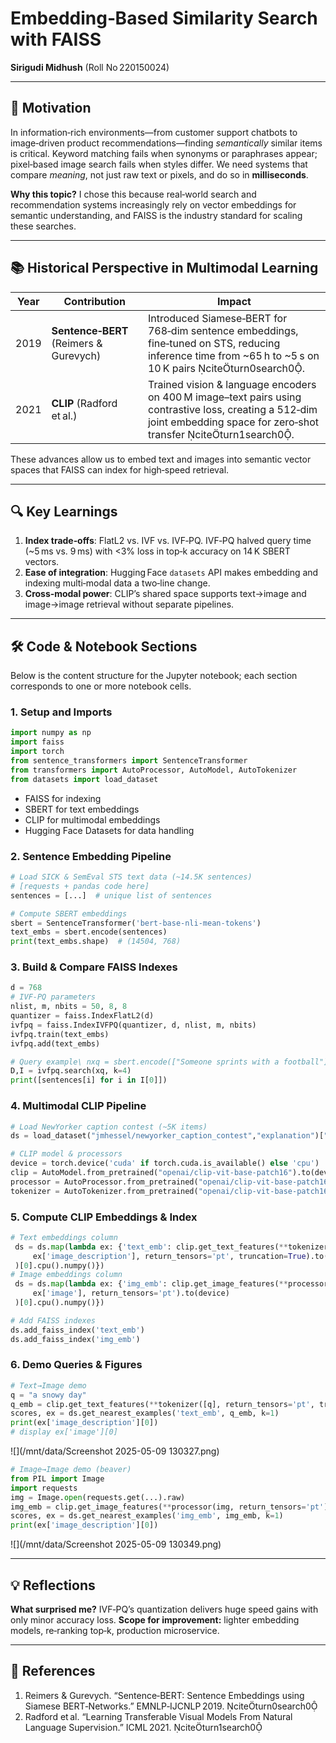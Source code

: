 # Embedding‑Based Similarity Search with FAISS

**Sirigudi Midhush** (Roll No 220150024)

---

## 🎯 Motivation

In information‑rich environments—from customer support chatbots to image‑driven product recommendations—finding *semantically* similar items is critical. Keyword matching fails when synonyms or paraphrases appear; pixel‑based image search fails when styles differ. We need systems that compare *meaning*, not just raw text or pixels, and do so in **milliseconds**.

**Why this topic?** I chose this because real‑world search and recommendation systems increasingly rely on vector embeddings for semantic understanding, and FAISS is the industry standard for scaling these searches.

---

## 📚 Historical Perspective in Multimodal Learning

| Year | Contribution                           | Impact                                                                                                                                                                    |
| ---- | -------------------------------------- | ------------------------------------------------------------------------------------------------------------------------------------------------------------------------- |
| 2019 | **Sentence‑BERT** (Reimers & Gurevych) | Introduced Siamese‑BERT for 768‑dim sentence embeddings, fine‑tuned on STS, reducing inference time from \~65 h to \~5 s on 10 K pairs citeturn0search0.               |
| 2021 | **CLIP** (Radford et al.)              | Trained vision & language encoders on 400 M image–text pairs using contrastive loss, creating a 512‑dim joint embedding space for zero‑shot transfer citeturn1search0. |

These advances allow us to embed text and images into semantic vector spaces that FAISS can index for high‑speed retrieval.

---

## 🔍 Key Learnings

1. **Index trade‑offs**: FlatL2 vs. IVF vs. IVF‑PQ. IVF‑PQ halved query time (\~5 ms vs. 9 ms) with <3% loss in top‑k accuracy on 14 K SBERT vectors.
2. **Ease of integration**: Hugging Face `datasets` API makes embedding and indexing multi‑modal data a two‑line change.
3. **Cross‑modal power**: CLIP’s shared space supports text→image and image→image retrieval without separate pipelines.

---

## 🛠 Code & Notebook Sections

Below is the content structure for the Jupyter notebook; each section corresponds to one or more notebook cells.

### 1. Setup and Imports

```python
import numpy as np
import faiss
import torch
from sentence_transformers import SentenceTransformer
from transformers import AutoProcessor, AutoModel, AutoTokenizer
from datasets import load_dataset
```

* FAISS for indexing
* SBERT for text embeddings
* CLIP for multimodal embeddings
* Hugging Face Datasets for data handling

### 2. Sentence Embedding Pipeline

```python
# Load SICK & SemEval STS text data (~14.5K sentences)
# [requests + pandas code here]
sentences = [...]  # unique list of sentences

# Compute SBERT embeddings
sbert = SentenceTransformer('bert-base-nli-mean-tokens')
text_embs = sbert.encode(sentences)
print(text_embs.shape)  # (14504, 768)
```

### 3. Build & Compare FAISS Indexes

```python
d = 768
# IVF-PQ parameters
nlist, m, nbits = 50, 8, 8
quantizer = faiss.IndexFlatL2(d)
ivfpq = faiss.IndexIVFPQ(quantizer, d, nlist, m, nbits)
ivfpq.train(text_embs)
ivfpq.add(text_embs)

# Query example\ nxq = sbert.encode(["Someone sprints with a football"]);
D,I = ivfpq.search(xq, k=4)
print([sentences[i] for i in I[0]])
```

### 4. Multimodal CLIP Pipeline

```python
# Load NewYorker caption contest (~5K items)
ds = load_dataset("jmhessel/newyorker_caption_contest","explanation")["train"]

# CLIP model & processors
device = torch.device('cuda' if torch.cuda.is_available() else 'cpu')
clip = AutoModel.from_pretrained("openai/clip-vit-base-patch16").to(device)
processor = AutoProcessor.from_pretrained("openai/clip-vit-base-patch16")
tokenizer = AutoTokenizer.from_pretrained("openai/clip-vit-base-patch16")
```

### 5. Compute CLIP Embeddings & Index

```python
# Text embeddings column
 ds = ds.map(lambda ex: {'text_emb': clip.get_text_features(**tokenizer(
     ex['image_description'], return_tensors='pt', truncation=True).to(device)
 )[0].cpu().numpy()})
# Image embeddings column
 ds = ds.map(lambda ex: {'img_emb': clip.get_image_features(**processor(
     ex['image'], return_tensors='pt').to(device)
 )[0].cpu().numpy()})

# Add FAISS indexes
ds.add_faiss_index('text_emb')
ds.add_faiss_index('img_emb')
```

### 6. Demo Queries & Figures

```python
# Text→Image demo
q = "a snowy day"
q_emb = clip.get_text_features(**tokenizer([q], return_tensors='pt', truncation=True).to(device))[0].cpu().numpy()
scores, ex = ds.get_nearest_examples('text_emb', q_emb, k=1)
print(ex['image_description'][0])
# display ex['image'][0]
```

!\[]\(/mnt/data/Screenshot 2025-05-09 130327.png)

```python
# Image→Image demo (beaver)
from PIL import Image
import requests
img = Image.open(requests.get(...).raw)
img_emb = clip.get_image_features(**processor(img, return_tensors='pt').to(device))[0].cpu().numpy()
scores, ex = ds.get_nearest_examples('img_emb', img_emb, k=1)
print(ex['image_description'][0])
```

!\[]\(/mnt/data/Screenshot 2025-05-09 130349.png)

---

## 💡 Reflections

**What surprised me?** IVF‑PQ’s quantization delivers huge speed gains with only minor accuracy loss.
**Scope for improvement:** lighter embedding models, re‑ranking top‑k, production microservice.

---

## 📖 References

1. Reimers & Gurevych. “Sentence‑BERT: Sentence Embeddings using Siamese BERT‑Networks.” EMNLP‑IJCNLP 2019. citeturn0search0
2. Radford et al. “Learning Transferable Visual Models From Natural Language Supervision.” ICML 2021. citeturn1search0
